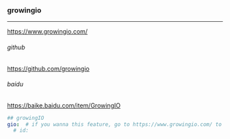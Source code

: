 ### growingio
---
https://www.growingio.com/

###### github
https://github.com/growingio

###### baidu
https://baike.baidu.com/item/GrowingIO


```yml
## growingIO
gio:  # if you wanna this feature, go to https://www.growingio.com/ to get your configuration; if not, comment following line.
  # id:
```

```
```

```
```

